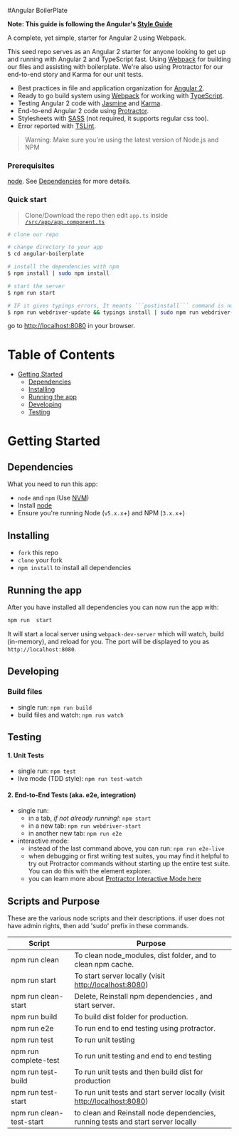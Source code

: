#Angular BoilerPlate

**Note: This guide is following the Angular's [Style Guide](http://angular.io/styleguide)**

A complete, yet simple, starter for Angular 2 using Webpack.

This seed repo serves as an Angular 2 starter for anyone looking to get up and running with Angular 2 and TypeScript fast.
 Using [Webpack](http://webpack.github.io/) for building our files and assisting with boilerplate. We're also using
 Protractor for our end-to-end story and Karma for our unit tests.

* Best practices in file and application organization for [Angular 2](https://angular.io/).
* Ready to go build system using [Webpack](https://webpack.github.io/docs/) for working with [TypeScript](http://www.typescriptlang.org/).
* Testing Angular 2 code with [Jasmine](http://jasmine.github.io/) and [Karma](http://karma-runner.github.io/).
* End-to-end Angular 2 code using [Protractor](https://angular.github.io/protractor/).
* Stylesheets with [SASS](http://sass-lang.com/) (not required, it supports regular css too).
* Error reported with [TSLint](http://palantir.github.io/tslint/).

>Warning: Make sure you're using the latest version of Node.js and NPM



### Prerequisites

[node](https://nodejs.org/en/download/). See [Dependencies](#dependencies) for more details.

### Quick start

> Clone/Download the repo then edit `app.ts` inside [`/src/app/app.component.ts`](/src/app/app.component.ts)

```bash
# clone our repo

# change directory to your app
$ cd angular-boilerplate

# install the dependencies with npm
$ npm install | sudo npm install

# start the server
$ npm run start

# IF it gives typings errors, It meants ```postinstall``` command is not run. run it mannualy
$ npm run webdriver-update && typings install | sudo npm run webdriver-update && sudo typings install

```
go to [http://localhost:8080](http://localhost:8080) in your browser.

# Table of Contents

* [Getting Started](#getting-started)
    * [Dependencies](#dependencies)
    * [Installing](#installing)
    * [Running the app](#running-the-app)
    * [Developing](#developing)
    * [Testing](#testing)

# Getting Started

## Dependencies

What you need to run this app:
* `node` and `npm` (Use [NVM](https://github.com/creationix/nvm))
* Install [node](https://nodejs.org/en/download/)
* Ensure you're running Node (`v5.x.x`+) and NPM (`3.x.x`+)

## Installing

* `fork` this repo
* `clone` your fork
* `npm install` to install all dependencies

## Running the app

After you have installed all dependencies you can now run the app with:

```bash
npm run  start
```

It will start a local server using `webpack-dev-server` which will watch, build (in-memory), and reload for you. The port will be displayed to you as `http://localhost:8080`.

## Developing

### Build files

* single run: `npm run build`
* build files and watch: `npm run watch`

## Testing

#### 1. Unit Tests

* single run: `npm test`
* live mode (TDD style): `npm run test-watch`

#### 2. End-to-End Tests (aka. e2e, integration)

* single run:
  * in a tab, *if not already running!*: `npm start`
  * in a new tab: `npm run webdriver-start`
  * in another new tab: `npm run e2e`
* interactive mode:
  * instead of the last command above, you can run: `npm run e2e-live`
  * when debugging or first writing test suites, you may find it helpful to try out Protractor commands without starting up the entire test suite. You can do this with the element explorer.
  * you can learn more about [Protractor Interactive Mode here](https://github.com/angular/protractor/blob/master/docs/debugging.md#testing-out-protractor-interactively)



## Scripts and Purpose
These are the various node scripts and their descriptions. if user does not have admin rights,
then add 'sudo' prefix in these commands.

| Script     | Purpose    |
| --------|---------|
| npm run clean  | To clean node_modules, dist folder, and to  clean  npm cache.  |
| npm run start  |  To start server locally (visit [http://localhost:8080](http://localhost:8080))   |
| npm run clean-start  |   Delete, Reinstall npm dependencies , and start server. |
| npm run build |  To build dist folder for production. |
| npm run e2e|   To run end to end testing using protractor.  |
| npm run test| To run unit testing    |
| npm run complete-test  | To run unit testing and end to end testing    |
| npm run test-build |  To run unit tests and then build dist for production   |
| npm run test-start  |  To run unit tests and start server locally (visit [http://localhost:8080](http://localhost:8080))   |
| npm run clean-test-start  |  to clean and Reinstall node dependencies, running tests and start server locally |
